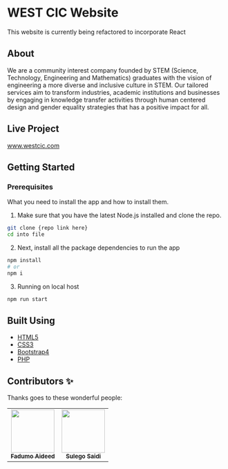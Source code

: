 # WEST CIC Website

This website is currently being refactored to incorporate React 

## About
We are a community interest company founded by STEM (Science, Technology, Engineering and Mathematics) graduates with the vision of engineering a more diverse and inclusive culture in STEM. Our tailored services aim to transform industries, academic institutions and businesses by engaging in knowledge transfer activities through human centered design and gender equality strategies that has a positive impact for all.

## Live Project

www.westcic.com

## Getting Started

### Prerequisites

What you need to install the app and how to install them.

1. Make sure that you have the latest Node.js installed and clone the repo.

```bash
git clone {repo link here}
cd into file
```

2. Next, install all the package dependencies to run the app

```bash
npm install
# or
npm i
```

3. Running on local host
```bash
npm run start
```

## Built Using

-   [HTML5](https://developer.mozilla.org/en-US/docs/Web/Guide/HTML/HTML5)
-   [CSS3](https://www.w3schools.com/css/)
-   [Bootstrap4](https://getbootstrap.com/)
-   [PHP](https://www.php.net/)


## Contributors ✨

Thanks goes to these wonderful people:

<!-- ALL-CONTRIBUTORS-LIST:START - Do not remove or modify this section -->
<!-- prettier-ignore-start -->
<!-- markdownlint-disable -->
<table>
  <tr>
    <td align="center"><a href="github link1"><img src="https://avatars0.githubusercontent.com/u/71390607?s=60&v=4" width="100px;" alt=""/><br /><sub><b>Fadumo Aideed</b></sub></a><br /><a </td>
    <td align="center"> <img src="https://avatars0.githubusercontent.com/u/70764326?s=120&v=4" width="100px;" alt=""/><br /><sub><b>Sulego Saidi</b></sub></a><br /></td>
  
</table>

<!-- markdownlint-enable -->
<!-- prettier-ignore-end -->

<!-- ALL-CONTRIBUTORS-LIST:END -->
